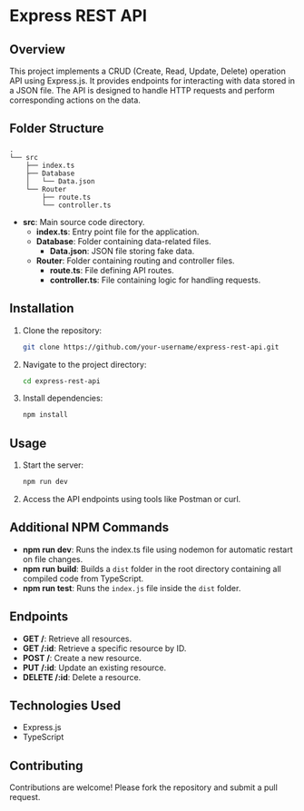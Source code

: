 # Express REST API

## Overview

This project implements a CRUD (Create, Read, Update, Delete) operation API using Express.js. It provides endpoints for interacting with data stored in a JSON file. The API is designed to handle HTTP requests and perform corresponding actions on the data.

## Folder Structure

```
.
└── src
    ├── index.ts
    ├── Database
    │   └── Data.json
    └── Router
        ├── route.ts
        └── controller.ts
```

- **src**: Main source code directory.
  - **index.ts**: Entry point file for the application.
  - **Database**: Folder containing data-related files.
    - **Data.json**: JSON file storing fake data.
  - **Router**: Folder containing routing and controller files.
    - **route.ts**: File defining API routes.
    - **controller.ts**: File containing logic for handling requests.

## Installation

1. Clone the repository:
   ```bash
   git clone https://github.com/your-username/express-rest-api.git
   ```
2. Navigate to the project directory:
   ```bash
   cd express-rest-api
   ```
3. Install dependencies:
   ```bash
   npm install
   ```

## Usage

1. Start the server:
   ```bash
   npm run dev
   ```
2. Access the API endpoints using tools like Postman or curl.

## Additional NPM Commands

- **npm run dev**: Runs the index.ts file using nodemon for automatic restart on file changes.
- **npm run build**: Builds a `dist` folder in the root directory containing all compiled code from TypeScript.
- **npm run test**: Runs the `index.js` file inside the `dist` folder.

## Endpoints

- **GET /**: Retrieve all resources.
- **GET /:id**: Retrieve a specific resource by ID.
- **POST /**: Create a new resource.
- **PUT /:id**: Update an existing resource.
- **DELETE /:id**: Delete a resource.

## Technologies Used

- Express.js
- TypeScript

## Contributing

Contributions are welcome! Please fork the repository and submit a pull request.

